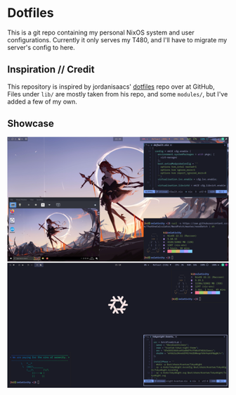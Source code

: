 # Dotfiles

This is a git repo containing my personal NixOS system and user configurations.
Currently it only serves my T480, and I'll have to migrate my server's config to here.

## Inspiration // Credit
This repository is inspired by jordanisaacs' [dotfiles](https://github.com/jordanisaacs) repo over at GitHub, Files under `lib/` are mostly taken from his repo, and some `modules/`, but I've added a few of my own.

## Showcase
![screenshot1](./screenshots/screenshot1.png)
![screenshot2](./screenshots/screenshot2.png)

